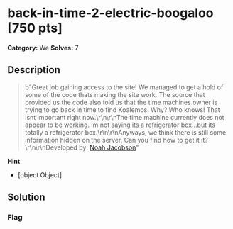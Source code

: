 # back-in-time-2-electric-boogaloo [750 pts]

**Category:** We
**Solves:** 7

## Description
>b"Great job gaining access to the site! We managed to get a hold of some of the code thats making the site work. The source that provided us the code also told us that the time machines owner is trying to go back in time to find Koalemos. Why? Who knows! That isnt important right now.\r\n\r\nThe time machine currently does not appear to be working. Im not saying its a refrigerator box...but its totally a refrigerator box.\r\n\r\nAnyways, we think there is still some information hidden on the server. Can you find how to get it it?\r\n\r\nDeveloped by: [Noah Jacobson](https://github.com/noahajac)"

**Hint**
* [object Object]

## Solution

### Flag

